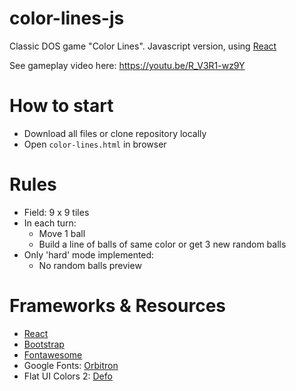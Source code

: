 # color-lines-js

Classic DOS game "Color Lines". Javascript version, using [React](https://reactjs.org/)

See gameplay video here: https://youtu.be/R_V3R1-wz9Y

# How to start

- Download all files or clone repository locally
- Open `color-lines.html` in browser

# Rules

- Field: 9 x 9 tiles
- In each turn:
    - Move 1 ball
    - Build a line of balls of same color or get 3 new random balls
- Only 'hard' mode implemented: 
    - No random balls preview

# Frameworks & Resources

- [React](https://reactjs.org/)
- [Bootstrap](https://getbootstrap.com/)
- [Fontawesome](https://fontawesome.com/)
- Google Fonts: [Orbitron](https://fonts.google.com/specimen/Orbitron)
- Flat UI Colors 2: [Defo](https://flatuicolors.com/palette/defo)
